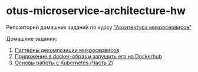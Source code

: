 # otus-microservice-architecture-hw
Репозиторий домашних заданий по курсу ["Архитектура микросервисов"](https://otus.ru/lessons/microservice-architecture/)

Домашние задания:
1. [Паттерны декомпозиции микросервисов](https://github.com/toolen/otus-microservice-architecture-hw/tree/hw-01)
2. [Приложение в docker-образ и запушить его на Dockerhub](https://github.com/toolen/otus-microservice-architecture-hw/tree/hw-02)
3. [Основы работы с Kubernetes (Часть 2)](https://github.com/toolen/otus-microservice-architecture-hw/tree/hw-03)